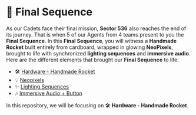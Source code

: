 # 🚀 Final Sequence

As our Cadets face their final mission, **Sector 536** also reaches the end of its journey. That is when 5 of our Agents from 4 teams present to you the **Final Sequence**. In this **Final Sequence**, you will witness a **Handmade Rocket** built entirely from cardboard, wrapped in glowing **NeoPixels**, brought to life with synchronized **lighting sequences** and **immersive audio**. Here are the different elements that brought our **Final Sequence** to life.

- 🛠️ [Hardware - Handmade Rocket](https://github.com/Nixx-Goh/EGL314-Project-Lumen-Team-D/tree/main/Final%20Sequence)
- 💡 [Neopixels](https://github.com/timsjt/EGL314_TEAMB/tree/b038a03e4d1b14d415b8f3e067dbed9af5cc22e7/Final%20Sequence-Neopixels)
- ✨ [Lighting Sequences](https://github.com/YHLeong/EGL314_TeamC/tree/main/Final/Final%20lighting%20sequence)
- 🎶 [Immersive Audio + Button](https://github.com/Kean-en/TeamA-Egl314/tree/9e6a83c4c6c1ec6db7fd967705fbe311cad5f8f9/Code/Final%20Sequence)

In this repository, we will be focusing on 🛠️ **Hardware - Handmade Rocket**.

